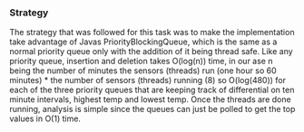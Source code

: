 ### Strategy
The strategy that was followed for this task was to make the implementation take advantage of Javas PriorityBlockingQueue, which is the same as a normal priority queue only with the addition of it being thread safe. Like any priority queue, insertion and deletion takes O(log(n)) time, in our ase n being the number of minutes the sensors (threads) run (one hour so 60 minutes) * the number of sensors (threads) running (8) so O(log(480)) for each of the three priority queues that are keeping track of differential on ten minute intervals, highest temp and lowest temp. Once the threads are done running, analysis is simple since the queues can just be polled to get the top values in O(1) time.